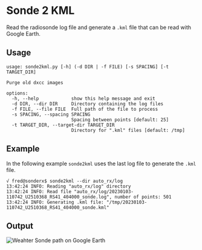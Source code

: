 
# Sonde 2 KML

Read the radiosonde log file and generate a `.kml` file that can be read with Google Earth.

## Usage
```
usage: sonde2kml.py [-h] (-d DIR | -f FILE) [-s SPACING] [-t TARGET_DIR]

Purge old dxcc images

options:
  -h, --help            show this help message and exit
  -d DIR, --dir DIR     Directory containing the log files
  -f FILE, --file FILE  Full path of the file to process
  -s SPACING, --spacing SPACING
                        Spacing between points [default: 25]
  -t TARGET_DIR, --target-dir TARGET_DIR
                        Directory for ".kml" files [default: /tmp]

```

## Example

In the following example `sonde2kml` uses the last log file to generate the `.kml` file.

```
√ fred@sonderx$ sonde2kml --dir auto_rx/log
13:42:24 INFO: Reading "auto_rx/log" directory
13:42:24 INFO: Read file "auto_rx/log/20230103-110742_U2510368_RS41_404000_sonde.log", number of points: 501
13:42:24 INFO: Generating .kml file: "/tmp/20230103-110742_U2510368_RS41_404000_sonde.kml"
```

## Output

![Weahter Sonde path on Google Earth](misc/GoogleEarth-Sonde.png)

